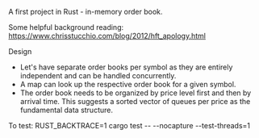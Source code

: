 A first project in Rust - in-memory order book.

Some helpful background reading:
https://www.chrisstucchio.com/blog/2012/hft_apology.html

Design
- Let's have separate order books per symbol as they are entirely independent and can
be handled concurrently.
- A map can look up the respective order book for a given symbol.
- The order book needs to be organized by price level first and then by arrival time. This suggests a sorted vector of queues per price as the
fundamental data structure.

To test:
RUST_BACKTRACE=1 cargo test -- --nocapture --test-threads=1
